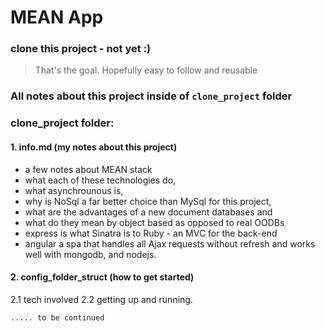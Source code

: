 # MEAN App   


### clone this project - not yet :)


> That's the goal. Hopefully easy to follow and reusable


### All notes about this project inside of `clone_project` folder


### clone_project folder:

#### 1. info.md (my notes about this project)

- a few notes about MEAN stack
- what each of these technologies do,
- what asynchrounous is, 
- why is NoSql a far better choice than MySql for this project,
- what are the advantages of a new document databases and 
- what do they mean by object based as opposed to real OODBs 
- express is what Sinatra is to Ruby - an MVC for the back-end
- angular a spa that handles all Ajax requests without refresh and 
  works well with mongodb, and nodejs.


#### 2. config_folder_struct (how to get started)

2.1 tech involved
2.2 getting up and running.

    ..... to be continued










